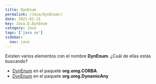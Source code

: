 ```yaml
---
title: DynEnum
permalink: /Java/DynEnum//
date: 2021-01-11
key: Java.D.DynEnum
category: Java
tags: ['java se']
sidebar: 
  nav: java
---
```


Existen varios elementos con el nombre **DynEnum**. ¿Cuál de ellas estás buscando?
<ul>
<li><a href="/Java/DynEnum-org-omg-CORBA/">DynEnum</a> en el paquete <strong>org.omg.CORBA</strong></li>
<li><a href="/Java/DynEnum-org-omg-DynamicAny/">DynEnum</a> en el paquete <strong>org.omg.DynamicAny</strong></li>
<ul>
